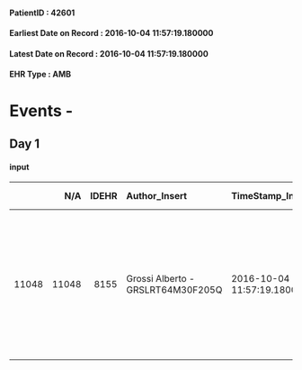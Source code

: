 
#### PatientID : 42601
#### Earliest Date on Record : 2016-10-04 11:57:19.180000
#### Latest Date on Record : 2016-10-04 11:57:19.180000
#### EHR Type : AMB

# Events - 

## Day 1

#### input
|       |    N/A |   IDEHR | Author_Insert                     | TimeStamp_Insert           | EHRType   |   PatientID |   IDDigitalSignDocument | persone_vicine   |   Unnamed: 0_x.1 |   IDANAMNESI_SOCIALE | Patient   | FamigliaAltro   | Paziente_T   | FamigliaAltro_T   |   Non_Rilevabile_x.1 | Note_Non_Rilevabile_x.1   | opt_Problemi   | chk_contr_sintomi   | opt_paziente_a   | opt_famiglia_a   | opt_adeguatezza   | opt_paziente_solo   | ds_note_con           | opt_presente_assente   | Presenza_minori   | Caregiver_principale   | opt_capacita         | ds_familiari_coinv                                                                                                                                                                                     | opt_risorse_ec   | ds_note_prio                                                                                                                                | opt_paziente_ad   | opt_caregiver_ad   | Needs     | Fragility   |
|------:|-------:|--------:|:----------------------------------|:---------------------------|:----------|------------:|------------------------:|:-----------------|-----------------:|---------------------:|:----------|:----------------|:-------------|:------------------|---------------------:|:--------------------------|:---------------|:--------------------|:-----------------|:-----------------|:------------------|:--------------------|:----------------------|:-----------------------|:------------------|:-----------------------|:---------------------|:-------------------------------------------------------------------------------------------------------------------------------------------------------------------------------------------------------|:-----------------|:--------------------------------------------------------------------------------------------------------------------------------------------|:------------------|:-------------------|:----------|:------------|
| 11048 |  11048 |    8155 | Grossi Alberto - GRSLRT64M30F205Q | 2016-10-04 11:57:19.180000 | AMB       |       42601 |                  511461 | N/A              |             4272 |                 2774 | Si#1      | Si#1            | Parziale#2   | Si#1              |                    0 | NR                        | No#0           | controllo sintomi#0 | Congruenti#1     | Congruenti#1     | No#0              | Si#1                | La paziente vive sola | Presente#1             | No#0              | Nipote Alberto         | Non incrementabile#2 | La paziente viene segnalata come sola in quanto durante la vita ha un po' evitato di creare contatti anche con i parenti. Viene comunque segnalato il nipote Alberto che √® informato della situazione | Da valutare#2    | Il ricovero si rende necessario in quanto la paziente abita da sola e non ha nessun parente in grado di gestire un suo rientro al domicilio | Totale#2          | Totale#2           | Clinici#0 | nessuna#0   |


